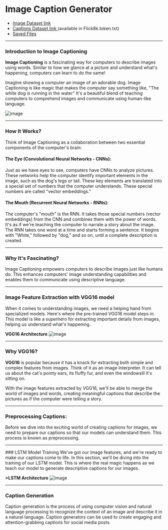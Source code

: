 # Image Caption Generator

- <a href='https://github.com/jbrownlee/Datasets/releases/download/Flickr8k/Flickr8k_Dataset.zip' >Image Dataset link </a> 
- <a href= 'https://github.com/jbrownlee/Datasets/releases/download/Flickr8k/Flickr8k_text.zip' >Captions Dataset link </a> (available in Flick8k.token.txt)
- <a href= 'https://drive.google.com/drive/folders/1VavOXKeBD2JnMCtS4FrbEz01AuYPp302?usp=drive_link'>Saved Files</a>

<hr>

### Introduction to Image Captioning
**Image Captioning** is a fascinating way for computers to describe images using words. Similar to how we glance at a picture and understand what's happening, computers can learn to do the same!

Imagine showing a computer an image of an adorable dog. Image Captioning is like magic that makes the computer say something like, "The white dog is running in the water" It's a beautiful blend of teaching computers to comprehend images and communicate using human-like language.

![image](https://github.com/shaikh-7abish/Image-Caption-Generator/assets/90617202/87b5f015-f0e4-4c80-96d7-04c7662cc4a4)

<hr>

### How It Works?
Think of Image Captioning as a collaboration between two essential components of the computer's brain:

#### The Eye (Convolutional Neural Networks - CNNs): 
Just as we have eyes to see, computers have CNNs to analyze pictures. These networks help the computer identify important elements in the image, such as the dog's legs or tail. These key elements are translated into a special set of numbers that the computer understands. These special numbers are called "vector embeddings."

#### The Mouth (Recurrent Neural Networks - RNNs): 
The computer's "mouth" is the RNN. It takes those special numbers (vector embeddings) from the CNN and combines them with the power of words. It's as if we're teaching the computer to narrate a story about the image. The RNN takes one word at a time and starts forming a sentence. It begins with "White," followed by "dog," and so on, until a complete description is created.

<hr>

### Why It's Fascinating?
Image Captioning empowers computers to describe images just like humans do. This enhances computers' image understanding capabilities and enables them to communicate using descriptive language.

<hr>

### Image Feature Extraction with VGG16 model
When it comes to understanding images, we need a helping hand from specialized models. Here's where the pre-trained VGG16 model steps in. This model is like a superhero for extracting important details from images, helping us understand what's happening.

**VGG16 Architecture**
![image](https://github.com/shaikh-7abish/Image-Caption-Generator/assets/90617202/bed0ecea-9909-4851-87be-bf4c24a47469)

<hr>

### Why VGG16?
**VGG16** is popular because it has a knack for extracting both simple and complex features from images. Think of it as an image interpreter. It can tell us about the cat's pointy ears, its fluffy fur, and even the windowsill it's sitting on.

With the image features extracted by VGG16, we'll be able to merge the world of images and words, creating meaningful captions that describe the pictures as if the computer were telling a story.

<hr>

### Preprocessing Captions:
Before we dive into the exciting world of creating captions for images, we need to prepare our captions so that our models can understand them. This process is known as preprocessing.

<hr>
### LSTM Model Training
We've got our image features, and we're ready to make our captions come to life. In this section, we'll be diving into the training of our LSTM model. This is where the real magic happens as we teach our model to generate descriptive captions for our images.

**>LSTM Architecture**
![image](https://github.com/shaikh-7abish/Image-Caption-Generator/assets/90617202/f20801b0-3704-482e-be2a-9b4c2c70fa4e)

<hr>

### Caption Generation
Caption generation is the process of using computer vision and natural language processing to recognize the context of an image and describe it in a natural language. Caption generators can be used to create engaging and attention-grabbing captions for social media posts.

